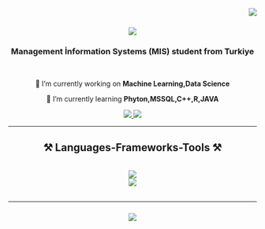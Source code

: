 <img align="right" src="https://visitor-badge.laobi.icu/badge?page_id=zehraubay.zehraubay" />

<h1 align="center">
    <img src="https://readme-typing-svg.herokuapp.com/?font=Righteous&size=35&center=true&vCenter=true&width=500&height=70&duration=4000&lines=Hi+There!+👋;+I'm+Zehra+Ubay!;" />
</h1>

<h3 align="center">Management İnformation Systems (MIS) student from Turkiye</h3>

<br/>

<div align="center">
 
 🔭 I’m currently working on **Machine Learning,Data Science**
 
 🌱 I’m currently learning **Phyton,MSSQL,C++,R,JAVA**
 
 </div>
 
<div align="center"> 
  <a href="mailto:zehraubay276@gmail.com">
    <img src="https://img.shields.io/badge/Gmail-333333?style=for-the-badge&logo=gmail&logoColor=red" />
  </a>
  <a href="https://www.linkedin.com/in/zehraubay" target="_blank">
    <img src="https://img.shields.io/badge/LinkedIn-0077B5?style=for-the-badge&logo=linkedin&logoColor=white" target="_blank" />
  </a>
</div>

 <hr/>
 
<h2 align="center">⚒️ Languages-Frameworks-Tools ⚒️</h2>
<br/>
<div align="center">
    <img src="https://skillicons.dev/icons?i=github,python" /><br>
    <img src="https://skillicons.dev/icons?i=mysql,html,vscode,figma,git" />
</div>

<br/>
<hr/>

<h3 align="center">
    <img src="https://readme-typing-svg.herokuapp.com/?font=Righteous&size=25&center=true&vCenter=true&width=500&height=70&duration=4000&lines=Thanks+for+visiting!+✌️;Help+me+to+learn+🙌">
</h3>
<br/>
